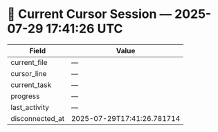# 📝 Current Cursor Session — 2025-07-29 17:41:26 UTC

| Field | Value |
|-------|-------|
| current_file | — |
| cursor_line | — |
| current_task | — |
| progress | — |
| last_activity | — |
| disconnected_at | 2025-07-29T17:41:26.781714 |
